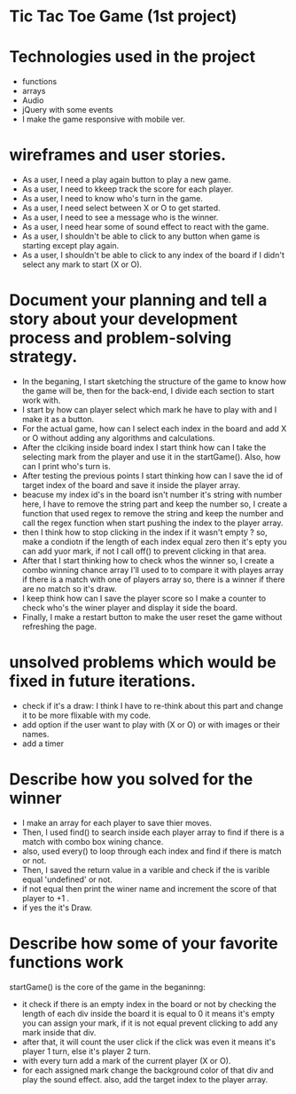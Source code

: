 # Tic Tac Toe Game (1st project)

# Technologies used in the project 
- functions 
- arrays 
- Audio 
- jQuery with some events 
- I make the game responsive with mobile ver. 

# wireframes and user stories.
- As a user, I need a play again button to play a new game. 
- As a user, I need to kkeep track the score for each player. 
- As a user, I need to know who's turn in the game.
- As a user, I need select between X or O to get started. 
- As a user, I need to see a message who is the winner. 
- As a user, I need hear some of sound effect to react with the game. 
- As a user, I shouldn't be able to click to any button when game is starting except play again. 
- As a user, I shouldn't be able to click to any index of the board if I didn't select any mark to start (X or O). 
# Document your planning and tell a story about your development process and problem-solving strategy.
- In the beganing, I start sketching the structure of the game to know how the game will be, then for the back-end, I divide each section to start work with.
- I start by how can player select which mark he have to play with and I make it as a button. 
- For the actual game, how can I select each index in the board and add X or O without adding any algorithms and calculations. 
- After the clciking inside board index I start think how can I take the selecting mark from the player and use it in the startGame(). Also, how can I print who's turn is. 
- After testing the previous points I start thinking how can I save the id of target index of the board and save it inside the player array. 
- beacuse my index id's in the board isn't number it's string with number here, I have to remove the string part and keep the number so, I create a function that used regex to remove the string and keep the number and call the regex function when start pushing the index to the player array. 
- then I think how to stop clicking in the index if it wasn't empty ? so, make a condiotn if the length of each index equal zero then it's epty you can add yuor mark, if not I call off() to prevent clicking in that area. 
- After that I start thinking how to check whos the winner so, I create a combo winning chance array I'll used to to compare it with playes array if there is a match with one of players array so, there is a winner if there are no match so it's draw.
- I keep think how can I save the player score so I make a counter to check who's the winer player and display it side the board. 
- Finally, I make a restart button to make the user reset the game without refreshing the page. 

# unsolved problems which would be fixed in future iterations.
- check if it's a draw: I think I have to re-think about this part and change it to be more flixable with my code. 
- add option if the user want to play with (X or O) or with images or their names. 
- add a timer 
# Describe how you solved for the winner
- I make an array for each player to save thier moves.
- Then, I used find() to search inside each player array to find if there is a match with combo box wining chance. 
- also, used every() to loop through each index and find if there is match or not.
- Then, I saved the return value in a varible and check if the is varible equal 'undefined' or not.
- if not equal then print the winer name and increment the score of that player to +1 .
- if yes the it's Draw. 
# Describe how some of your favorite functions work
startGame() is the core of the game in the beganinng: 
- it check if there is an empty index in the board or not by checking the length of each div inside the board it is equal to 0 it means it's empty you can assign your mark, if it is not equal prevent clicking to add any mark inside that div. 
- after that, it will count the user click if the click was even it means it's player 1 turn, else it's player 2 turn.
- with every turn add a mark of the current player (X or O). 
- for each assigned mark change the background color of that div and play the sound effect. also, add the target index to the player array. 
